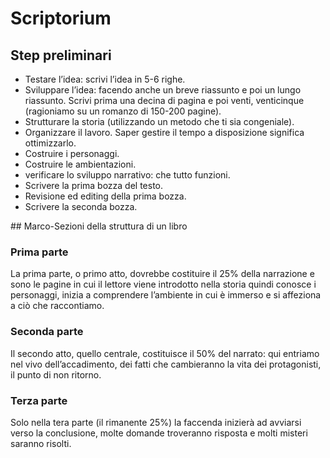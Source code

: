 # Scriptorium

## Step preliminari

- Testare l’idea: scrivi l’idea in 5-6 righe.
- Sviluppare l’idea: facendo anche un breve riassunto e poi un lungo riassunto. Scrivi prima una decina di pagina e poi venti, venticinque (ragioniamo su un romanzo di 150-200 pagine).
- Strutturare la storia (utilizzando un metodo che ti sia congeniale).
- Organizzare il lavoro. Saper gestire il tempo a disposizione significa ottimizzarlo.
- Costruire i personaggi.
- Costruire le ambientazioni.
- verificare lo sviluppo narrativo: che tutto funzioni.
- Scrivere la prima bozza del testo.
- Revisione ed editing della prima bozza.
- Scrivere la seconda bozza.

## Marco-Sezioni della struttura di un libro

### Prima parte
La prima parte, o primo atto, dovrebbe costituire il 25% della narrazione e sono le pagine in cui il lettore viene introdotto nella storia quindi conosce i personaggi, inizia a comprendere l’ambiente in cui è immerso e si affeziona a ciò che raccontiamo.

### Seconda parte
Il secondo atto, quello centrale, costituisce il 50% del narrato: qui entriamo nel vivo dell’accadimento, dei fatti che cambieranno la vita dei protagonisti, il punto di non ritorno.

### Terza parte
Solo nella tera parte (il rimanente 25%) la faccenda inizierà ad avviarsi verso la conclusione, molte domande troveranno risposta e molti misteri saranno risolti.